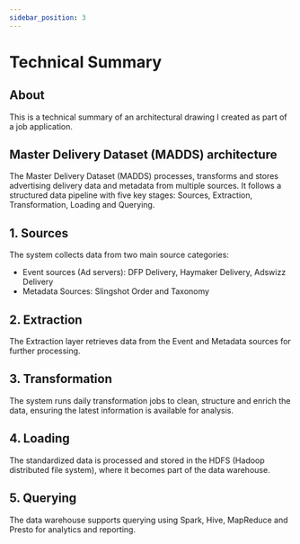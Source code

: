 ```yaml
---
sidebar_position: 3
---
```


# Technical Summary
## About

This is a technical summary of an architectural drawing I created as part of a job application.

## Master Delivery Dataset (MADDS) architecture
The Master Delivery Dataset (MADDS) processes, transforms and stores advertising delivery data and metadata from multiple sources. It follows a structured data pipeline with five key stages: Sources, Extraction, Transformation, Loading and Querying.


## 1. Sources
The system collects data from two main source categories:
- Event sources (Ad servers): DFP Delivery, Haymaker Delivery, Adswizz Delivery
- Metadata Sources: Slingshot Order and Taxonomy 

## 2. Extraction
The Extraction layer retrieves data from the Event and Metadata sources for further processing.

## 3. Transformation
The system runs daily transformation jobs to clean, structure and enrich the data, ensuring the latest information is available for analysis.

## 4. Loading
The standardized data is processed and stored in the HDFS (Hadoop distributed file system), where it becomes part of the data warehouse.

## 5. Querying
The data warehouse supports querying using Spark, Hive, MapReduce and Presto for analytics and reporting.
